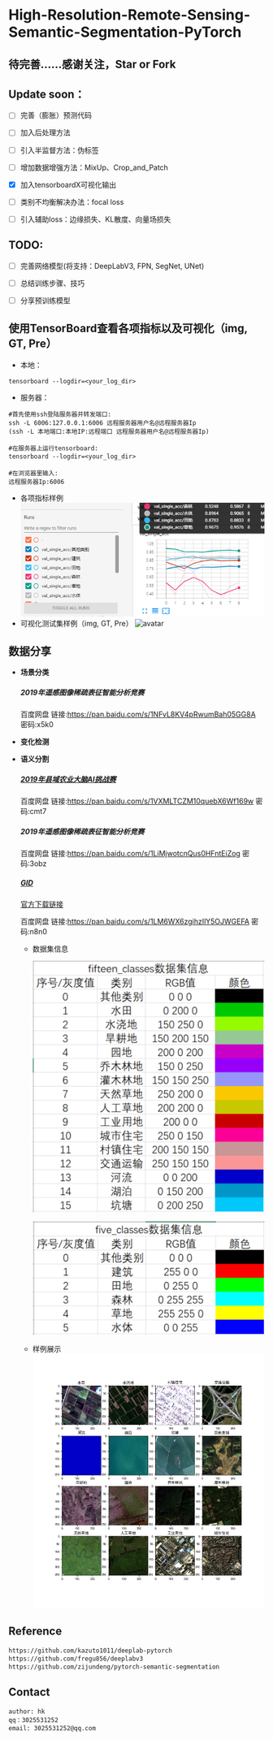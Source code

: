 # High-Resolution-Remote-Sensing-Semantic-Segmentation-PyTorch
## 待完善……感谢关注，Star or Fork

## Update soon：
   - [ ] 完善（膨胀）预测代码
   - [ ] 加入后处理方法
   - [ ] 引入半监督方法：伪标签
   - [ ] 增加数据增强方法：MixUp、Crop_and_Patch
   - [x] 加入tensorboardX可视化输出
   - [ ] 类别不均衡解决办法：focal loss
   - [ ] 引入辅助loss：边缘损失、KL散度、向量场损失


## TODO:
   - [ ] 完善网络模型(将支持：DeepLabV3, FPN, SegNet, UNet)
   - [ ] 总结训练步骤、技巧
   - [ ] 分享预训练模型


## 使用TensorBoard查看各项指标以及可视化（img, GT, Pre）
   - 本地：
   
    tensorboard --logdir=<your_log_dir>
   - 服务器：
    
    #首先使用ssh登陆服务器并转发端口:
    ssh -L 6006:127.0.0.1:6006 远程服务器用户名@远程服务器Ip
    (ssh -L 本地端口:本地IP:远程端口 远程服务器用户名@远程服务器Ip)
    
    #在服务器上运行tensorboard:
    tensorboard --logdir=<your_log_dir>
    
    #在浏览器里输入:
    远程服务器Ip:6006
   - 各项指标样例
   ![avatar](./pic/tensorboard.png)
   - 可视化测试集样例（img, GT, Pre）
   ![avatar](./pic/visualize_example.png)

    
   
## 数据分享

- **场景分类**
    ##### 2019年遥感图像稀疏表征智能分析竞赛
    百度网盘 链接:https://pan.baidu.com/s/1NFvL8KV4pRwumBah05GG8A  密码:x5k0
    
- **变化检测**

- **语义分割**
    ##### [2019年县域农业大脑AI挑战赛](https://tianchi.aliyun.com/competition/entrance/231717/information)
    百度网盘 链接:https://pan.baidu.com/s/1VXMLTCZM10quebX6Wf169w  密码:cmt7
    ##### 2019年遥感图像稀疏表征智能分析竞赛
    百度网盘 链接:https://pan.baidu.com/s/1LiMjwotcnQus0HFntEiZog  密码:3obz
    ##### [GID](https://arxiv.org/abs/1807.05713)
    [官方下载链接](https://x-ytong.github.io/project/GID.html)
    
    百度网盘 链接:https://pan.baidu.com/s/1LM6WX6zgihzIlY5OJWGEFA  密码:n8n0
    
    - 数据集信息
    
        ![avatar](pic/Fifteen_info.PNG)
        
        ![avatar](pic/Five_info.PNG)
    
    - 样例展示
        ![avatar](./pic/classes_sample.jpg)


## Reference

    https://github.com/kazuto1011/deeplab-pytorch
    https://github.com/fregu856/deeplabv3
    https://github.com/zijundeng/pytorch-semantic-segmentation


## Contact
    
    author: hk
    qq：3025531252
    email: 3025531252@qq.com